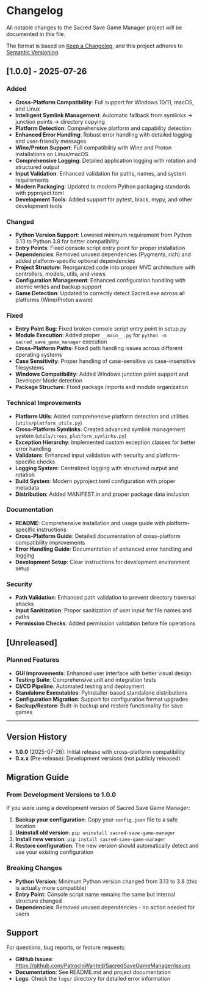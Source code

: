 # Changelog

All notable changes to the Sacred Save Game Manager project will be documented in this file.

The format is based on [Keep a Changelog](https://keepachangelog.com/en/1.0.0/),
and this project adheres to [Semantic Versioning](https://semver.org/spec/v2.0.0.html).

## [1.0.0] - 2025-07-26

### Added
- **Cross-Platform Compatibility**: Full support for Windows 10/11, macOS, and Linux
- **Intelligent Symlink Management**: Automatic fallback from symlinks → junction points → directory copying
- **Platform Detection**: Comprehensive platform and capability detection
- **Enhanced Error Handling**: Robust error handling with detailed logging and user-friendly messages
- **Wine/Proton Support**: Full compatibility with Wine and Proton installations on Linux/macOS
- **Comprehensive Logging**: Detailed application logging with rotation and structured output
- **Input Validation**: Enhanced validation for paths, names, and system requirements
- **Modern Packaging**: Updated to modern Python packaging standards with pyproject.toml
- **Development Tools**: Added support for pytest, black, mypy, and other development tools

### Changed
- **Python Version Support**: Lowered minimum requirement from Python 3.13 to Python 3.8 for better compatibility
- **Entry Points**: Fixed console script entry point for proper installation
- **Dependencies**: Removed unused dependencies (Pygments, rich) and added platform-specific optional dependencies
- **Project Structure**: Reorganized code into proper MVC architecture with controllers, models, utils, and views
- **Configuration Management**: Enhanced configuration handling with atomic writes and backup support
- **Game Detection**: Updated to correctly detect Sacred.exe across all platforms (Wine/Proton aware)

### Fixed
- **Entry Point Bug**: Fixed broken console script entry point in setup.py
- **Module Execution**: Added proper `__main__.py` for `python -m sacred_save_game_manager` execution
- **Cross-Platform Paths**: Fixed path handling issues across different operating systems
- **Case Sensitivity**: Proper handling of case-sensitive vs case-insensitive filesystems
- **Windows Compatibility**: Added Windows junction point support and Developer Mode detection
- **Package Structure**: Fixed package imports and module organization

### Technical Improvements
- **Platform Utils**: Added comprehensive platform detection and utilities (`utils/platform_utils.py`)
- **Cross-Platform Symlinks**: Created advanced symlink management system (`utils/cross_platform_symlinks.py`)
- **Exception Hierarchy**: Implemented custom exception classes for better error handling
- **Validators**: Enhanced input validation with security and platform-specific checks
- **Logging System**: Centralized logging with structured output and rotation
- **Build System**: Modern pyproject.toml configuration with proper metadata
- **Distribution**: Added MANIFEST.in and proper package data inclusion

### Documentation
- **README**: Comprehensive installation and usage guide with platform-specific instructions
- **Cross-Platform Guide**: Detailed documentation of cross-platform compatibility improvements
- **Error Handling Guide**: Documentation of enhanced error handling and logging
- **Development Setup**: Clear instructions for development environment setup

### Security
- **Path Validation**: Enhanced path validation to prevent directory traversal attacks
- **Input Sanitization**: Proper sanitization of user input for file names and paths
- **Permission Checks**: Added permission validation before file operations

## [Unreleased]

### Planned Features
- **GUI Improvements**: Enhanced user interface with better visual design
- **Testing Suite**: Comprehensive unit and integration tests
- **CI/CD Pipeline**: Automated testing and deployment
- **Standalone Executables**: PyInstaller-based standalone distributions
- **Configuration Migration**: Support for configuration format upgrades
- **Backup/Restore**: Built-in backup and restore functionality for save games

---

## Version History

- **1.0.0** (2025-07-26): Initial release with cross-platform compatibility
- **0.x.x** (Pre-release): Development versions (not publicly released)

## Migration Guide

### From Development Versions to 1.0.0

If you were using a development version of Sacred Save Game Manager:

1. **Backup your configuration**: Copy your `config.json` file to a safe location
2. **Uninstall old version**: `pip uninstall sacred-save-game-manager`
3. **Install new version**: `pip install sacred-save-game-manager`
4. **Restore configuration**: The new version should automatically detect and use your existing configuration

### Breaking Changes

- **Python Version**: Minimum Python version changed from 3.13 to 3.8 (this is actually more compatible)
- **Entry Point**: Console script name remains the same but internal structure changed
- **Dependencies**: Removed unused dependencies - no action needed for users

## Support

For questions, bug reports, or feature requests:

- **GitHub Issues**: https://github.com/PatrocloWanted/SacredSaveGameManager/issues
- **Documentation**: See README.md and project documentation
- **Logs**: Check the `logs/` directory for detailed error information

